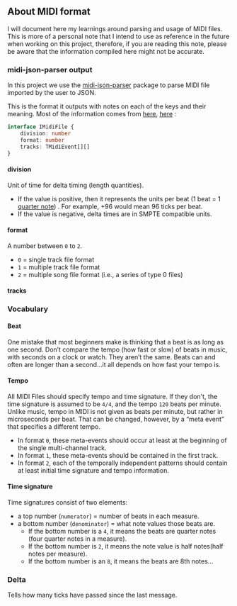 ## About MIDI format

I will document here my learnings around parsing and usage of MIDI files.
This is more of a personal note that I intend to use as reference in the future when working on this project, therefore, if you are reading this note, please be aware that the information compiled here might not be accurate.

### midi-json-parser output

In this project we use the [midi-json-parser](https://www.npmjs.com/package/midi-json-parser) package to parse MIDI file imported by the user to JSON.

This is the format it outputs with notes on each of the keys and their meaning. Most of the information comes from [here](http://www.ccarh.org/courses/253/handout/smf/), [here](https://sites.uci.edu/camp2014/2014/05/19/timing-in-midi-files/) :

```ts
interface IMidiFile {
    division: number
    format: number
    tracks: TMidiEvent[][]
}
```

#### division

Unit of time for delta timing (length quantities).

-   If the value is positive, then it represents the units per beat (1 beat = 1 [quarter note](https://en.wikipedia.org/wiki/Quarter_note)) . For example, +96 would mean 96 ticks per beat.
-   If the value is negative, delta times are in SMPTE compatible units.

#### format

A number between `0` to `2`.

-   `0` = single track file format
-   `1` = multiple track file format
-   `2` = multiple song file format (i.e., a series of type 0 files)

#### tracks

### Vocabulary

#### Beat

One mistake that most beginners make is thinking that a beat is as long as one second. Don’t compare the tempo (how fast or slow) of beats in music, with seconds on a clock or watch. They aren’t the same. Beats can and often are longer than a second…it all depends on how fast your tempo is.

#### Tempo

All MIDI Files should specify tempo and time signature. If they don't, the time signature is assumed to be `4/4`, and the tempo `120` beats per minute. Unlike music, tempo in MIDI is not given as beats per minute, but rather in microseconds per beat. That can be changed, however, by a “meta event” that specifies a different tempo.

-   In format `0`, these meta-events should occur at least at the beginning of
    the single multi-channel track.
-   In format `1`, these meta-events should be contained in the first track.
-   In format `2`, each of the temporally independent patterns should contain at least initial time signature and tempo
    information.

#### Time signature

Time signatures consist of two elements:

-   a top number (`numerator`) = number of beats in each measure.
-   a bottom number (`denominator`) = what note values those beats are.
    -   If the bottom number is a `4`, it means the beats are quarter notes (four quarter notes in a measure).
    -   If the bottom number is `2`, it means the note value is half notes(half notes per measure).
    -   If the bottom number is an `8`, it means the beats are 8th notes...

### Delta

Tells how many ticks have passed since the last message.
